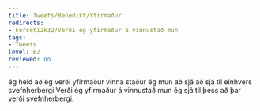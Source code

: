 ```yaml
---
title: Tweets/Benedikt/Yfirmaður
redirects:
- Forseti2k32/Verði ég yfirmaður á vinnustað mun
tags:
- Tweets
level: B2
reviewed: no
---
```

<vocabulary>
ég held að ég verði
yfirmaður
vinna
staður
ég mun
að sjá
að sjá til einhvers
svefnherbergi
</vocabulary>
<Tweet
data-translate="true"
audio="o2Js.mp3"
id="660387447524691968"
date="1446283611000"
favorites="9"
user_name="Benedikt"
handle="forseti2k32"
user_picture="Tweet-forseti2k32-1rhck2j.jpg"
verified=""
>Verði ég yfirmaður á vinnustað mun ég sjá til þess að þar verði svefnherbergi.</Tweet>
